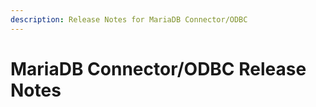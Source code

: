 ```yaml
---
description: Release Notes for MariaDB Connector/ODBC
---
```


# MariaDB Connector/ODBC Release Notes


